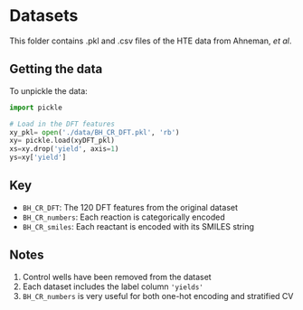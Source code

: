 # Datasets

This folder contains .pkl and .csv files of the HTE data from Ahneman, *et al*.  

## Getting the data

To unpickle the data:  

```python
import pickle

# Load in the DFT features
xy_pkl= open('./data/BH_CR_DFT.pkl', 'rb')
xy= pickle.load(xyDFT_pkl)
xs=xy.drop('yield', axis=1)
ys=xy['yield']
```

## Key

- `BH_CR_DFT`: The 120 DFT features from the original dataset  
- `BH_CR_numbers`: Each reaction is categorically encoded  
- `BH_CR_smiles`: Each reactant is encoded with its SMILES string  

## Notes

1. Control wells have been removed from the dataset  
2. Each dataset includes the label column `'yields'`  
3. `BH_CR_numbers` is very useful for both one-hot encoding and stratified CV  
